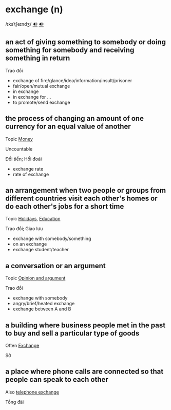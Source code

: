 # exchange (n)

/ɪksˈtʃeɪndʒ/ [🔊](https://www.oxfordlearnersdictionaries.com/media/english/uk_pron/e/exc/excha/exchange__gb_1.mp3) [🔊](https://www.oxfordlearnersdictionaries.com/media/english/us_pron/e/exc/excha/exchange__us_1.mp3)

## an act of giving something to somebody or doing something for somebody and receiving something in return

Trao đổi

- exchange of fire/glance/idea/information/insult/prisoner
- fair/open/mutual exchange
- in exchange
- in exchange for ...
- to promote/send exchange

## the process of changing an amount of one currency for an equal value of another

Topic [Money](../topics/money.md#money)

Uncountable

Đổi tiền; Hối đoái

- exchange rate
- rate of exchange

## an arrangement when two people or groups from different countries visit each other's homes or do each other's jobs for a short time

Topic [Holidays](../topics/holidays.md#holidays), [Education](../topics/education-n.md#education)

Trao đổi; Giao lưu

- exchange with somebody/something
- on an exchange
- exchange student/teacher

## a conversation or an argument

Topic [Opinion and argument](../topics/opinion-and-argument.md#opinion--argument)

Trao đổi

- exchange with somebody
- angry/brief/heated exchange
- exchange between A and B

## a building where business people met in the past to buy and sell a particular type of goods

Often [Exchange]()

Sở

## a place where phone calls are connected so that people can speak to each other

Also [telephone exchange]()

Tổng đài